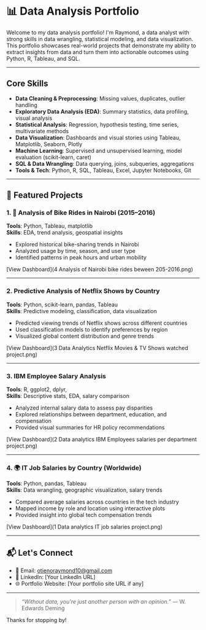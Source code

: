 # 📊 Data Analysis Portfolio

Welcome to my data analysis portfolio! I'm Raymond, a data analyst with strong skills in data wrangling, statistical modeling, and data visualization. This portfolio showcases real-world projects that demonstrate my ability to extract insights from data and turn them into actionable outcomes using Python, R, Tableau, and SQL.

---

## Core Skills

- **Data Cleaning & Preprocessing**: Missing values, duplicates, outlier handling
- **Exploratory Data Analysis (EDA)**: Summary statistics, data profiling, visual analysis
- **Statistical Analysis**: Regression, hypothesis testing, time series, multivariate methods
- **Data Visualization**: Dashboards and visual stories using Tableau, Matplotlib, Seaborn, Plotly
- **Machine Learning**: Supervised and unsupervised learning, model evaluation (scikit-learn, caret)
- **SQL & Data Wrangling**: Data querying, joins, subqueries, aggregations
- **Tools & Tech**: Python, R, SQL, Tableau, Excel, Jupyter Notebooks, Git

---

## 📂 Featured Projects

### 1. 🚴 **Analysis of Bike Rides in Nairobi (2015–2016)**
**Tools**: Python, Tableau, matplotlib  
**Skills**: EDA, trend analysis, geospatial insights  
- Explored historical bike-sharing trends in Nairobi  
- Analyzed usage by time, season, and user type  
- Identified patterns in peak hours and urban mobility

[View Dashboard](4 Analysis of Nairobi bike rides beween 205-2016.png)  

---

### 2. **Predictive Analysis of Netflix Shows by Country**
**Tools**: Python, scikit-learn, pandas, Tableau  
**Skills**: Predictive modeling, classification, data visualization  
- Predicted viewing trends of Netflix shows across different countries  
- Used classification models to identify preferences by region  
- Visualized global content distribution and genre trends

[View Dashboard](3 Data Analytics Netflix Movies & TV Shows watched project.png)

---

### 3. **IBM Employee Salary Analysis**
**Tools**: R, ggplot2, dplyr,   
**Skills**: Descriptive stats, EDA, salary comparison  
- Analyzed internal salary data to assess pay disparities  
- Explored relationships between department, education, and compensation  
- Provided visual summaries for HR policy recommendations

[View Dashboard](2 Data analytics IBM Employees salaries per department project.png)

---

### 4. 🌍 **IT Job Salaries by Country (Worldwide)**
**Tools**: Python, pandas, Tableau  
**Skills**: Data wrangling, geographic visualization, salary trends  
- Compared average salaries across countries in the tech industry  
- Mapped income by role and location using interactive plots  
- Provided insight into global tech compensation trends

[View Dashboard](1 Data analytics IT job salaries project.png)

---

## 📬 Let's Connect

- 📧 Email: otienoraymond10@gmail.com  
- 💼 LinkedIn: [Your LinkedIn URL]  
- 🌐 Portfolio Website: [Your portfolio site URL if any]

---

> _“Without data, you're just another person with an opinion.”_ — W. Edwards Deming

Thanks for stopping by!
